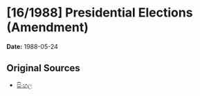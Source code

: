 # [16/1988] Presidential Elections (Amendment)

**Date:** 1988-05-24

## Original Sources

- [සිංහල](https://documents.gov.lk/view/acts/1988/5/16-1988_S.pdf)
